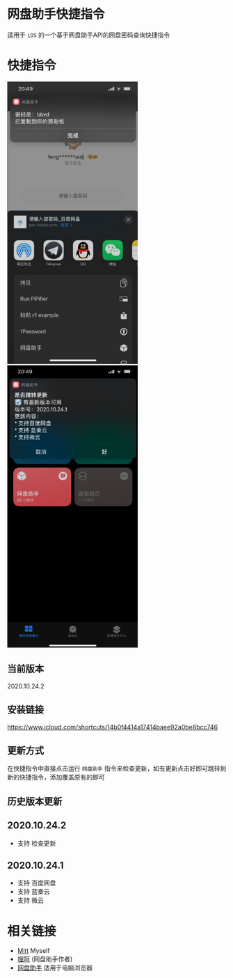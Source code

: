 # 网盘助手快捷指令

适用于 `iOS` 的一个基于网盘助手API的网盘密码查询快捷指令

# 快捷指令

<img src="screenshots/safari-action.png" width="300" height="649" />&nbsp;&nbsp;<img src="screenshots/update.png" width="300" height="649" />

## 当前版本

2020.10.24.2

## 安装链接
https://www.icloud.com/shortcuts/14b0f4414a17414baee92a0be8bcc746

## 更新方式
在快捷指令中直接点击运行 `网盘助手` 指令来检查更新，如有更新点击好即可跳转到新的快捷指令，添加覆盖原有的即可

## 历史版本更新

## 2020.10.24.2
* 支持 检查更新

## 2020.10.24.1
* 支持 百度网盘
* 支持 蓝奏云
* 支持 微云

# 相关链接
- [Mitt](https://blog.mitt.fun) Myself
- [哩呵](https://www.newday.me/) (网盘助手作者)
- [网盘助手](https://pan.newday.me/?scene=one_index_index) 适用于电脑浏览器
